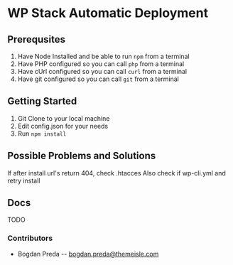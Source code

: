 # WP Stack Automatic Deployment

## Prerequsites
1. Have Node Installed and be able to run ``` npm ``` from a terminal
2. Have PHP configured so you can call ``` php ``` from a terminal
3. Have cUrl configured so you can call ``` curl ``` from a terminal
4. Have git configured so you can call ``` git ``` from a terminal

## Getting Started
1. Git Clone to your local machine
2. Edit config.json for your needs
3. Run ``` npm install ```

## Possible Problems and Solutions
If after install url's return 404, check .htacces
Also check if wp-cli.yml and retry install

## Docs
TODO

### Contributors
 - Bogdan Preda -- bogdan.preda@themeisle.com <Bogdan Preda>